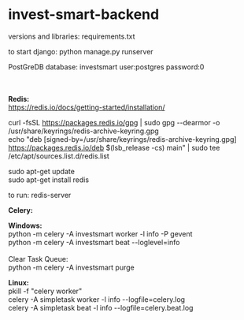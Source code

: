 # invest-smart-backend




versions and libraries: requirements.txt

to start django: python manage.py runserver


PostGreDB
database: investsmart
user:postgres
password:0

<br/><br/>
**Redis:** <br/>
https://redis.io/docs/getting-started/installation/ <br/>

curl -fsSL https://packages.redis.io/gpg | sudo gpg --dearmor -o /usr/share/keyrings/redis-archive-keyring.gpg <br/>
echo "deb [signed-by=/usr/share/keyrings/redis-archive-keyring.gpg] https://packages.redis.io/deb $(lsb_release -cs) main" | sudo tee /etc/apt/sources.list.d/redis.list <br/>

sudo apt-get update <br/>
sudo apt-get install redis <br/>

to run: redis-server


**Celery:** <br/>

**Windows:** <br/>
python -m celery -A investsmart worker -l info -P gevent <br/>
python -m celery -A investsmart beat --loglevel=info <br/>
<br/>
Clear Task Queue: <br/>
python -m celery -A investsmart purge <br/>

**Linux:** <br/>
pkill -f "celery worker" <br/>
celery -A simpletask worker -l info --logfile=celery.log <br/>
celery -A simpletask beat -l info --logfile=celery.beat.log <br/>

